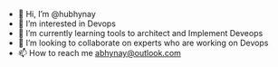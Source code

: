 - 👋 Hi, I’m @hubhynay
- 👀 I’m interested in Devops
- 🌱 I’m currently learning tools to architect and Implement Deveops
- 💞️ I’m looking to collaborate on experts who are working on Devops
- 📫 How to reach me abhynay@outlook.com

<!---
hubhynay/hubhynay is a ✨ special ✨ repository because its `README.md` (this file) appears on your GitHub profile.
You can click the Preview link to take a look at your changes.
--->
